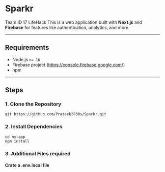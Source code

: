 # Sparkr
Team ID 17 LifeHack
This is a web application built with **Next.js** and **Firebase** for features like authentication, analytics, and more.

---

## Requirements

- Node.js `>= 16`
- Firebase project (https://console.firebase.google.com/)
- npm

---

## Steps

### 1. Clone the Repository

```
git https://github.com/Prateek2030s/Sparkr.git
```

### 2. Install Dependencies

```
cd my-app
npm install
```

### 3. Additional Files required

#### Crate a .env.local file
